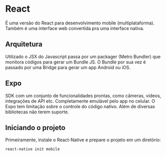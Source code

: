 # React

É uma versão do React para desenvolvimento mobile (multiplataforma).
Também é uma interface web convertida pra uma interface nativa.


## Arquitetura

Utilizado o JSX do Javascript passa por um packager (Metro Bundler) que monitora códigos para gerar um Bundle JS. O Bundle por sua vez é passado por uma Bridge para gerar um app Android ou iOS.


## Expo

SDK com um conjunto de funcionalidades prontas, como câmeras, videos, integrações de API etc.
Completamente emulável pelo app no celular.
O Expo tem limitação sobre o controle do código nativo. Além de diversas bibliotecas não terem suporte.

## Iniciando o projeto

Primeiramente, instale o React-Native e prepare o projeto em um diretório:
```
react-native init mobile
```